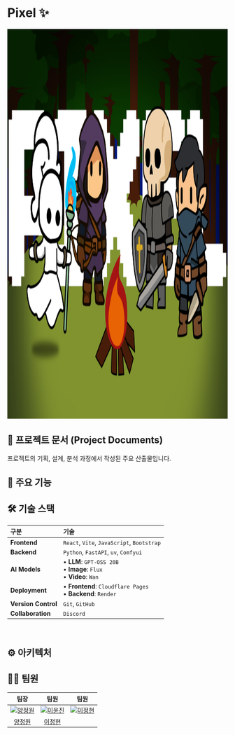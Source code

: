 # Pixel ✨

<img width="1717" height="890" alt="image" src="./images/pixel.webp" />

## 📂 프로젝트 문서 (Project Documents)
프로젝트의 기획, 설계, 분석 과정에서 작성된 주요 산출물입니다.

## 🚀 주요 기능


## 🛠️ 기술 스택

| 구분 | 기술 |
| :--- | :--- |
| **Frontend** | `React`, `Vite`, `JavaScript`, `Bootstrap` |
| **Backend** | `Python`, `FastAPI`, `uv`, `Comfyui` |
| **AI Models** | • **LLM**: `GPT-OSS 20B`<br>• **Image**: `Flux`<br>• **Video**: `Wan` |
| **Deployment** | • **Frontend**: `Cloudflare Pages`<br>• **Backend**: `Render` |
| **Version Control** | `Git`, `GitHub` |
| **Collaboration** | `Discord` |

<br>

## ⚙️ 아키텍처


## 🧑‍💻 팀원
| 팀장 | 팀원 | 팀원 |
|:-----:|:--------:|:---------:|
| [<img src="https://github.com/Yangjeongwon1133.png" width="80" alt="양정원"/>](https://github.com/Yangjeongwon1133) | [<img src="https://github.com/yoonjin0130.png" width="80" alt="이윤진"/>](https://github.com/yoonjin0130) | [<img src="https://github.com/junghyun3369.png" width="80" alt="이정현"/>](https://github.com/junghyun3369)  |
| [양정원](https://github.com/Yangjeongwon1133) | [이정현](https://github.com/junghyun3369) |
